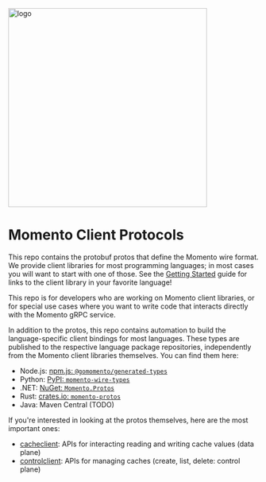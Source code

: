 <img src="https://docs.momentohq.com/img/logo.svg" alt="logo" width="400"/>

# Momento Client Protocols

This repo contains the protobuf protos that define the Momento wire format.  We provide client libraries for most programming languages; in most cases you will want to start with one of those.  See the [Getting Started](https://docs.momentohq.com/getting-started#next-steps) guide for links to the client library in your favorite language!

This repo is for developers who are working on Momento client libraries, or for special use cases where you want to write code that interacts directly with the Momento gRPC service.

In addition to the protos, this repo contains automation to build the language-specific client bindings for most languages.  These types are published to the respective language package repositories, independently from the Momento client libraries themselves.  You can find them here:

* Node.js: [npm.js: `@gomomento/generated-types`](https://www.npmjs.com/package/@gomomento/generated-types)
* Python: [PyPI: `momento-wire-types`](https://pypi.org/project/momento-wire-types/)
* .NET: [NuGet: `Momento.Protos`](https://www.nuget.org/packages/Momento.Protos)
* Rust: [crates.io: `momento-protos`](https://crates.io/crates/momento-protos)
* Java: Maven Central (TODO)

If you're interested in looking at the protos themselves, here are the most important ones:

* [cacheclient](proto/cacheclient.proto): APIs for interacting reading and writing cache values (data plane)
* [controlclient](proto/controlclient.proto): APIs for managing caches (create, list, delete: control plane)
